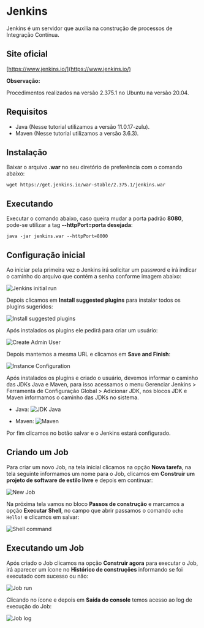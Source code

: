 # Jenkins

Jenkins é um servidor que auxilia na construção de processos de Integração Contínua.

## Site oficial

[https://www.jenkins.io/](https://www.jenkins.io/)

**Observação:**

Procedimentos realizados na versão 2.375.1 no Ubuntu na versão 20.04.

## Requisitos

- Java (Nesse tutorial utilizamos a versão 11.0.17-zulu).
- Maven (Nesse tutorial utilizamos a versão 3.6.3).

## Instalação

Baixar o arquivo **.war** no seu diretório de preferência com o comando abaixo:

`wget https://get.jenkins.io/war-stable/2.375.1/jenkins.war`

## Executando

Executar o comando abaixo, caso queira mudar a porta padrão **8080**, pode-se utilizar a tag **--httpPort=porta desejada**:

`java -jar jenkins.war --httpPort=8000`

## Configuração inicial

Ao iniciar pela primeira vez o Jenkins irá solicitar um password e irá indicar o caminho do arquivo que contém a senha conforme imagem abaixo:

![Jenkins initial run](./img/01.jpg)

Depois clicamos em **Install suggested plugins** para instalar todos os plugins sugeridos:

![Install suggested plugins](./img/02.jpg)

Após instalados os plugins ele pedirá para criar um usuário:

![Create Admin User](./img/03.jpg)

Depois mantemos a mesma URL e clicamos em **Save and Finish**:

![Instance Configuration](./img/04.jpg)

Após instalados os plugins e criado o usuário, devemos informar o caminho das JDKs Java e Maven, para isso acessamos o menu Gerenciar Jenkins > Ferramenta de Configuração Global > Adicionar JDK, nos blocos JDK e Maven informamos o caminho das JDKs no sistema.

- Java:
![JDK Java](./img/05.jpg)

- Maven:
![Maven](./img/06.jpg)

Por fim clicamos no botão salvar e o Jenkins estará configurado.

## Criando um Job

Para criar um novo Job, na tela inicial clicamos na opção **Nova tarefa**, na tela seguinte informamos um nome para o Job, clicamos em **Construir um projeto de software de estilo livre** e depois em continuar:

![New Job](./img/07.jpg)

Na próxima tela vamos no bloco **Passos de construção** e marcamos a opção **Executar Shell**, no campo que abrir passamos o comando `echo Hello!` e clicamos em salvar:

![Shell command](./img/08.jpg)

## Executando um Job

Após criado o Job clicamos na opção **Construir agora** para executar o Job, irá aparecer um ícone no **Histórico de construções** informando se foi executado com sucesso ou não:

![Job run](./img/09.jpg)

Clicando no ícone e depois em **Saída do console** temos acesso ao log de execução do Job:

![Job log](./img/10.jpg)



